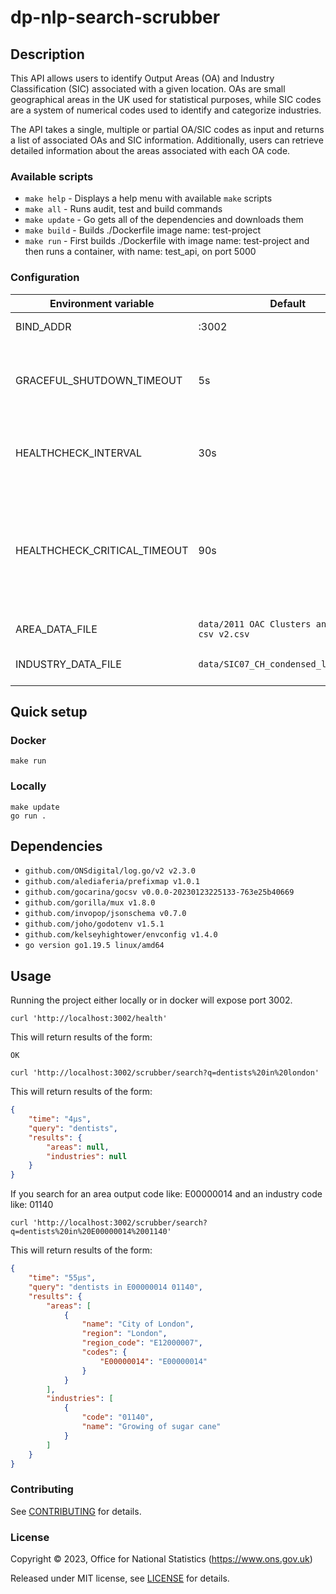 # dp-nlp-search-scrubber
## Description

This API allows users to identify Output Areas (OA) and Industry Classification (SIC) associated with a given location. OAs are small geographical areas in the UK used for statistical purposes, while SIC codes are a system of numerical codes used to identify and categorize industries.

The API takes a single, multiple or partial OA/SIC codes as input and returns a list of associated OAs and SIC information. Additionally, users can retrieve detailed information about the areas associated with each OA code.

### Available scripts

- `make help` - Displays a help menu with available `make` scripts
- `make all` - Runs audit, test and build commands
- `make update` - Go gets all of the dependencies and downloads them
- `make build` - Builds ./Dockerfile image name: test-project
- `make run` - First builds ./Dockerfile with image name: test-project and then runs a container, with name: test_api, on port 5000

### Configuration

| Environment variable         | Default   | Description
| ---------------------------- | --------- | -----------
| BIND_ADDR                    | :3002     | The host and port to bind to
| GRACEFUL_SHUTDOWN_TIMEOUT    | 5s        | The graceful shutdown timeout in seconds (`time.Duration` format)
| HEALTHCHECK_INTERVAL         | 30s       | Time between self-healthchecks (`time.Duration` format)
| HEALTHCHECK_CRITICAL_TIMEOUT | 90s       | Time to wait until an unhealthy dependent propagates its state to make this app unhealthy (`time.Duration` format)
|	AREA_DATA_FILE               | `data/2011 OAC Clusters and Names csv v2.csv` | The data files with the areas
|	INDUSTRY_DATA_FILE           | `data/SIC07_CH_condensed_list_en.csv` |The data files with the industries

## Quick setup

### Docker

```shell
make run
```

### Locally

```shell
make update
go run .
```

## Dependencies

- `github.com/ONSdigital/log.go/v2 v2.3.0`
- `github.com/alediaferia/prefixmap v1.0.1`
- `github.com/gocarina/gocsv v0.0.0-20230123225133-763e25b40669`
- `github.com/gorilla/mux v1.8.0`
- `github.com/invopop/jsonschema v0.7.0`
- `github.com/joho/godotenv v1.5.1`
- `github.com/kelseyhightower/envconfig v1.4.0`
- `go version go1.19.5 linux/amd64 `

## Usage

Running the project either locally or in docker will expose port 3002.

```shell
curl 'http://localhost:3002/health' 
```
This will return results of the form:

```shell
OK
```

```shell
curl 'http://localhost:3002/scrubber/search?q=dentists%20in%20london'
```
This will return results of the form:

```json
{
    "time": "4µs",
    "query": "dentists",
    "results": {
        "areas": null,
        "industries": null
    }
}
```

If you search for an area output code like: E00000014 and an industry code like: 01140
```shell
curl 'http://localhost:3002/scrubber/search?q=dentists%20in%20E00000014%2001140'
```
This will return results of the form:

```json
{
    "time": "55µs",
    "query": "dentists in E00000014 01140",
    "results": {
        "areas": [
            {
                "name": "City of London",
                "region": "London",
                "region_code": "E12000007",
                "codes": {
                    "E00000014": "E00000014"
                }
            }
        ],
        "industries": [
            {
                "code": "01140",
                "name": "Growing of sugar cane"
            }
        ]
    }
}
```

### Contributing

See [CONTRIBUTING](CONTRIBUTING.md) for details.

### License

Copyright © 2023, Office for National Statistics (https://www.ons.gov.uk)

Released under MIT license, see [LICENSE](LICENSE.md) for details.

